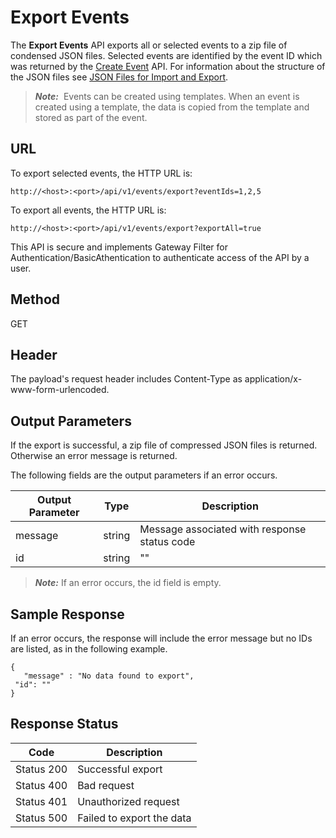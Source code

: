
# Export Events

The **Export Events** API exports all or selected events to a zip file of condensed JSON files. Selected events are identified by the event ID which was returned by the [Create Event](Create_Event.md) API. For information about the structure of the JSON files see [JSON Files for Import and Export](../JSON_Files.md).

> **_Note:_**  Events can be created using templates. When an event is created using a template, the data is copied from the template and stored as part of the event.

## URL

To export selected events, the HTTP URL is:

```
http://<host>:<port>/api/v1/events/export?eventIds=1,2,5
```

To export all events, the HTTP URL is:

```
http://<host>:<port>/api/v1/events/export?exportAll=true
```

This API is secure and implements Gateway Filter for Authentication/BasicAthentication to authenticate access of the API by a user.

## Method

GET

## Header

The payload's request header includes Content-Type as application/x-www-form-urlencoded.

## Output Parameters

If the export is successful, a zip file of compressed JSON files is returned. Otherwise an error message is returned.

The following fields are the output parameters if an error occurs.

| Output Parameter | Type   | Description                                  |
| ---------------- | ------ | -------------------------------------------- |
| message          | string | Message associated with response status code |
| id               | string | ""                                           |

> **_Note:_** If an error occurs, the id field is empty.

## Sample Response

If an error occurs, the response will include the error message but no IDs are listed, as in the following example.

```
{  
   "message" : "No data found to export",  
 "id": ""  
}
```

## Response Status

| Code       | Description               |
| ---------- | ------------------------- |
| Status 200 | Successful export         |
| Status 400 | Bad request               |
| Status 401 | Unauthorized request      |
| Status 500 | Failed to export the data |

